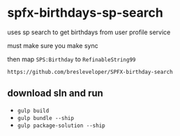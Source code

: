 # spfx-birthdays-sp-search

uses sp search to get birthdays from user profile service

must make sure you make sync

then map `SPS:Birthday` to `RefinableString99`

`https://github.com/bresleveloper/SPFX-birthday-search`


## download sln and run

* `gulp build`
* `gulp bundle --ship`
* `gulp package-solution --ship`

